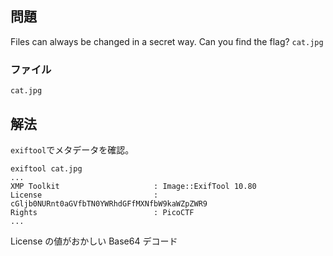 ## 問題

Files can always be changed in a secret way. Can you find the flag? `cat.jpg`

### ファイル

`cat.jpg`

## 解法

`exiftool`でメタデータを確認。

```
exiftool cat.jpg
...
XMP Toolkit                     : Image::ExifTool 10.80
License                         : cGljb0NURnt0aGVfbTN0YWRhdGFfMXNfbW9kaWZpZWR9
Rights                          : PicoCTF
...
```

License の値がおかしい
Base64 デコード
